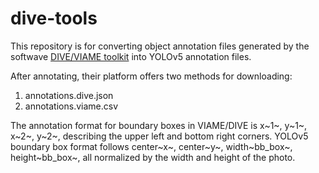 # dive-tools
This repository is for converting object annotation files generated by the softwave [DIVE/VIAME toolkit](https://kitware.github.io/dive/) into YOLOv5 annotation files.


After annotating, their platform offers two methods for downloading:
1. annotations.dive.json
2. annotations.viame.csv
   
The annotation format for boundary boxes in VIAME/DIVE is x~1~, y~1~, x~2~, y~2~, describing the upper left and bottom right corners.
YOLOv5 boundary box format follows center~x~, center~y~, width~bb_box~, height~bb_box~, all normalized by the width and height of the photo. 
